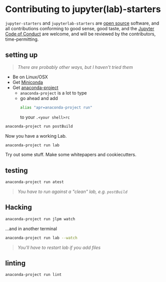 # Contributing to jupyter(lab)-starters

`jupyter-starters` and `jupyterlab-starters` are [open source](./LICENSE) software,
and all contributions conforming to good sense, good taste, and the
[Jupyter Code of Conduct][code-of-conduct] are welcome, and will be reviewed
by the contributors, time-permitting.

[code-of-conduct]: https://github.com/jupyter/governance/blob/master/conduct/code_of_conduct.md

## setting up

> _There are probably other ways, but I haven't tried them_

- Be on Linux/OSX
- Get [Miniconda](https://docs.conda.io/en/latest/miniconda.html)
- Get [anaconda-project](https://github.com/Anaconda-Platform/anaconda-project)
  - `anaconda-project` is a lot to type
  - go ahead and add
    ```bash
    alias "apr=anaconda-project run"
    ```
    to your `.<your shell>rc`

```bash
anaconda-project run postBuild
```

Now you have a working Lab.

```bash
anaconda-project run lab
```

Try out some stuff. Make some whitepapers and cookiecutters.

## testing

```bash
anaconda-project run atest
```

> _You have to run against a "clean" lab, e.g. `postBuild`_

## Hacking

```bash
anaconda-project run jlpm watch
```

...and in another terminal

```bash
anaconda-project run lab --watch
```

> _You'll have to restart lab if you add files_

## linting

```bash
anaconda-project run lint
```
